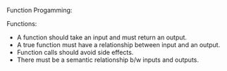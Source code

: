Function Progamming:

Functions:
- A function should take an input and must return an output.
- A true function must have a relationship between input and an output.
- Function calls should avoid side effects.
- There must be a semantic relationship b/w inputs and outputs.